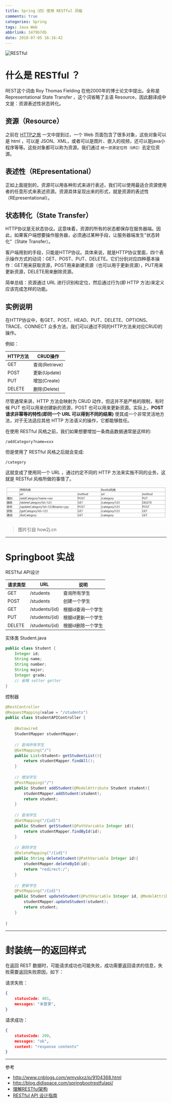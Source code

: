 ```yaml
---
title: Spring（四）使用 RESTful 风格
comments: true
categories: Spring
tags: Java Web
abbrlink: 3479b7db
date: 2018-07-05 16:16:42
---
```


![RESTful](http://www.runoob.com/wp-content/uploads/2015/07/restful.gif)

# 什么是 RESTful ？

REST这个词由 Roy Thomas Fielding 在他2000年的博士论文中提出。全称是 Representational State Transfer ，这个词省略了主语 Resource，因此翻译成中文是：资源表述性状态转化。

## 资源（Resource）

之前在 [HTTP之旅](../post/1707ee78.html) 一文中提到过，一个 Web 页面包含了很多对象，这些对象可以是 html ，可以是 JSON、XML，或者可以是图片、嵌入的视频，还可以是java小程序等等。这些对象都可以称为资源。我们通过 `统一资源定位符（URI）`去定位资源。

## 表述性（REpresentational）

正如上面提到的，资源可以用各种形式来进行表述，我们可以使用最适合资源使用者的任意形式来表述资源。资源具体呈现出来的形式，就是资源的表述性（REpresentational）。

## 状态转化（State Transfer）

HTTP协议是无状态协议。这意味着，资源的所有的状态都保存在服务器端。因此，如果客户端想要操作服务器，必须通过某种手段，让服务器端发生"状态转化"（State Transfer）。

客户端用到的手段，只能是HTTP协议。具体来说，就是HTTP协议里面，四个表示操作方式的动词：GET、POST、PUT、DELETE。它们分别对应四种基本操作：GET用来获取资源，POST用来新建资源（也可以用于更新资源），PUT用来更新资源，DELETE用来删除资源。

简单总结：资源通过 URL 进行识别和定位，然后通过行为(即 HTTP 方法)来定义应该完成怎样的功能。

<!--more-->

## 实例说明

在HTTP协议中，有GET、POST、HEAD、PUT、DELETE、OPTIONS、TRACE、CONNECT 众多方法，我们可以通过不同的HTTP方法来对应CRUD的操作。

例如：

HTTP方法|CRUD操作
---|---
GET| 查询(Retrieve)
POST| 更新(Update)
PUT| 增加(Create)
DELETE | 删除(Delete)

尽管通常来讲，HTTP 方法会映射为 CRUD 动作，但这并不是严格的限制，有时候 PUT 也可以用来创建新的资源，POST 也可以用来更新资源。实际上，**POST 请求非幂等的特性(即同一个 URL 可以得到不同的结果)** 使其成一个非常灵活地方法，对于无法适应其他 HTTP 方法语义的操作，它都能够胜任。

在使用 RESTful 风格之前，我们如果想要增加一条商品数据通常是这样的:

```
/addCategory?name=xxx
```

但是使用了 RESTful 风格之后就会变成:

```
/category
```

这就变成了使用同一个 URL ，通过约定不同的 HTTP 方法来实施不同的业务，这就是 RESTful 风格所做的事情了。

![RESTful](../../../../images/Webapp/RESTful.png)

> 图片引自 how2j.cn

---

# Springboot 实战

RESTful API设计

请求类型|URL|说明
---|---|---
GET|/students|查询所有学生
POST|/students|创建一个学生
GET|/students/{id}|根据id查询一个学生
PUT|/students/{id}|根据id更新一个学生
DELETE|/students/{id}|根据id删除一个学生

实体类 Student.java

```java
public class Student {
    Integer id;
    String name;
    String number;
    String major;
    Integer grade;
    // 省略 setter getter
}
```

控制器

```java
@RestController
@RequestMapping(value = "/students")
public class StudentAPIController {

    @Autowired
    StudentMapper studentMapper;

    // 查询所有学生
    @GetMapping("/")
    public List<Student> getStudentList(){
        return studentMapper.findAll();
    }

    // 增加学生
    @PostMapping("/")
    public Student addStudent(@ModelAttribute Student student){
        studentMapper.addStudent(student);
        return student;
    }

    // 查询学生
    @GetMapping("/{id}")
    public Student getStudent(@PathVariable Integer id){
        return studentMapper.findById(id);
    }

    // 删除学生
    @DeleteMapping("/{id}")
    public String deleteStudent(@PathVariable Integer id){
        studentMapper.deleteById(id);
        return "redirect:/";
    }

    // 更新学生
    @PutMapping("/{id}")
    public Student updateStudent(@PathVariable Integer id, @ModelAttribute Student student){
        studentMapper.updateStudent(student);
        return student;
    }

}
```

---

# 封装统一的返回样式

在返回 REST 数据时，可能请求成功也可能失败，成功需要返回请求的信息，失败需要返回失败原因，如下：

请求失败：

```JSON
{
    statusCode: 401,
    messages: "未登录",
}
```

请求成功：

```JSON
{
    statusCode: 200,
    messages: "ok",
    content: "response contents"
}
```



---

参考

- http://www.cnblogs.com/wmyskxz/p/9104368.html
- http://blog.didispace.com/springbootrestfulapi/
- [理解RESTful架构](http://www.ruanyifeng.com/blog/2011/09/restful.html)
- [RESTful API 设计指南](http://www.ruanyifeng.com/blog/2014/05/restful_api.html)
